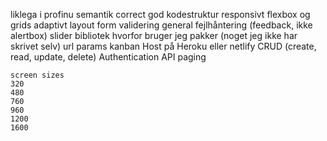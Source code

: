 liklega i profinu
    semantik correct
    god kodestruktur
    responsivt
    flexbox og grids
    adaptivt layout
    form validering
    general fejlhåntering (feedback, ikke alertbox)
    slider
    bibliotek hvorfor bruger jeg pakker (noget jeg ikke har skrivet selv)
    url params
    kanban
    Host på Heroku eller netlify
    CRUD (create, read, update, delete)
    Authentication API
    paging


    screen sizes
    320
    480
    760
    960
    1200
    1600
